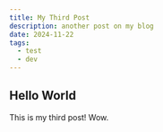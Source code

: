 ```yaml
---
title: My Third Post
description: another post on my blog
date: 2024-11-22
tags:
  - test
  - dev
---
```


## Hello World

This is my third post! Wow.
